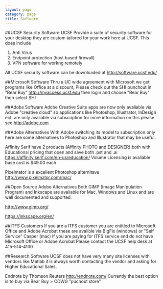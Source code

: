 ```yaml
---
layout: page
category: page
title: Software
---
```


##UCSF Security Software
UCSF Provide a suite of security software for your desktop they are custom tailored for your work here at UCSF. This does include
1. Anti Virus
2. Endpoint protection (host based firewall)
3. VPN software for workng remotely

All UCSF security software can be downloaded at
<http://software.ucsf.edu/>

##Microsoft Software
Thru a UC wide agreement with Microsoft we get programs like Office at a discount, Please check out the SHI punchout in "Bear Buy"
<http://myaccess.ucsf.edu> then login and choose "Bear Buy" then select SHI

##Adobe Software
Adobe Creative Suite apps are now only avaliable via Adobe "creative cloud" so applications like Photoshop, Illustrator, InDesign ect. are only avaliable via subscription for more information on this please see <http://adobe.com>

##Adobe Alternatives
With Adobe switching its model to subscription only here are some alternatives to Photoshop and Illustrator that may be useful.

Affinity Serif have 2 products (Affinity PHOTO and DESIGNER) both with Educational pricing that open and save both .pst and .ai
<https://affinity.serif.com/en-us/education/> Volume Licensing is avaliable base cost is $49.00 each 

Pixelmator is a excellent Photoshop alternitave
http://www.pixelmator.com/mac/

##Open Source Adobe Alternatives
Both GIMP (Image Manipulation Program) and Inkscape are avaliable for Mac, Windows and Linux and are well documented and supported.

<http://www.gimp.org/>

<https://inkscape.org/en/>

##ITFS Customers
If you are a ITFS customer you are entitled to Microsoft Office and Adobe Acrobat these are avalible via BigFix (windows) or "Self Service" Casper (mac) If you are paying for ITFS service and do not have Microsoft Office or Adobe Acrobat Please contact the UCSF help desk at 415-514-4100

##Research Software
UCSF does not have very many site licenses with vendors like Matlab it is always worth contacting the vendor and asking for Higher Educational Sales.

Endnote by Thomson Reuters <http://endnote.com/> Currently the best option is to buy via Bear Buy > CDWG "puchout store"





